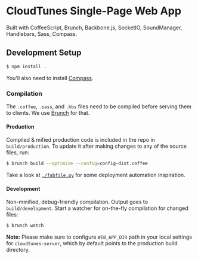 # CloudTunes Single-Page Web App


Built with CoffeeScript, Brunch, Backbone.js, SocketIO,
SoundManager, Handlebars, Sass, Compass.


## Development Setup

```bash
$ npm install .
```

You'll also need to install [Compass](http://compass-style.org/install/).

### Compilation

The `.coffee`, `.sass`, and `.hbs`  files need to be compiled 
before serving them to clients. We use [Brunch](http://brunch.io/) for that.


#### Production

Compiled & mified production code is included in the repo in 
`build/production`. To update it after making changes to any of 
the source files, run:

```bash
$ brunch build --optimize --config=config-dist.coffee
```


Take a look at [`./fabfile.py`](./fabfile.py) 
for some deployment automation inspiration.

#### Development

Non-minified, debug-friendly compilation. Output goes to `build/development`. 
Start a watcher for on-the-fly compilation for changed files:

```bash
$ brunch watch
```

**Note:** Please make sure to configure `WEB_APP_DIR` path 
in your local settings for `cloudtunes-server`, which by default 
points to the production build directory.

